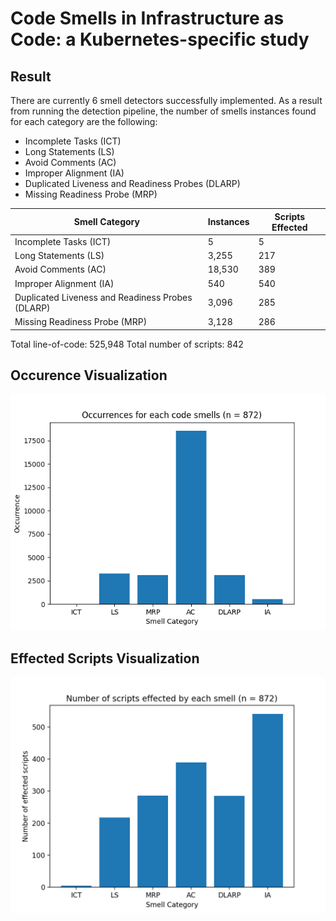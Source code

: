 # Code Smells in Infrastructure as Code: a Kubernetes-specific study

## Result

There are currently 6 smell detectors successfully implemented. As a result from running the detection pipeline,
the number of smells instances found for each category are the following:

- Incomplete Tasks (ICT)
- Long Statements (LS)
- Avoid Comments (AC)
- Improper Alignment (IA)
- Duplicated Liveness and Readiness Probes (DLARP)
- Missing Readiness Probe (MRP)

| Smell Category                                   | Instances | Scripts Effected |
| ------------------------------------------------ | --------- | ---------------- |
| Incomplete Tasks (ICT)                           | 5         | 5                |
| Long Statements (LS)                             | 3,255     | 217              |
| Avoid Comments (AC)                              | 18,530    | 389              |
| Improper Alignment (IA)                          | 540       | 540              |
| Duplicated Liveness and Readiness Probes (DLARP) | 3,096     | 285              |
| Missing Readiness Probe (MRP)                    | 3,128     | 286              |

Total line-of-code: 525,948
Total number of scripts: 842

## Occurence Visualization

![Occurence Visualization](./assets/smell-occurences.png)

## Effected Scripts Visualization

![Effected Scripts Visualization](./assets/number-of-scripts-effected.png)
